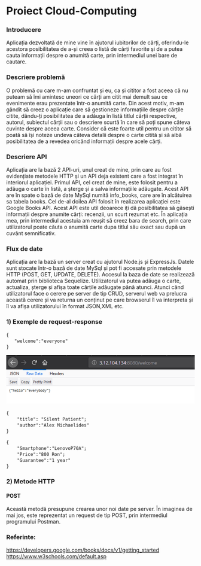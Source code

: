  # Proiect Cloud-Computing
                                    
 ### Introducere

Aplicația dezvoltată de mine vine în ajutorul iubitorilor de cărți, oferindu-le acestora posibilitatea de a-și creea o listă de cărți favorite și de a putea cauta informații despre o anumită carte, prin intermediul unei bare de cautare.

 ### Descriere problemă
 O problemă cu care m-am confruntat și eu, ca și cititor a fost aceea că nu puteam să îmi amintesc uneori ce cărți am citit mai demult sau ce evenimente erau prezentate într-o anumită carte.
 Din acest motiv, m-am gândit să creez o aplicație care să gestioneze informațiile despre cărțile citite, dându-ți posibilitatea de a adăuga în listă titlul cărții respective, autorul, subiectul cărții sau o descriere scurtă în care să poți spune câteva cuvinte despre aceea carte. 
 Consider că este foarte util pentru un cititor să poată să își noteze undeva câteva detalii despre o carte citită și să aibă posibilitatea de a revedea oricând informații despre acele cărți. 
 ### Descriere API
 Aplicația are la bază 2 API-uri, unul creat de mine, prin care au fost evidențiate metodele HTTP și un API deja existent care a fost integrat în interiorul aplicației.
 Primul API, cel creat de mine, este folosit pentru a adăuga o carte în listă, a șterge și a salva informațiile adăugate.
 Acest API are în spate o bază de date MySql numită info_books, care are în alcătuirea sa tabela books.
 Cel de-al doilea API folosit în realizarea aplicației este Google Books API. Acest API este util deoarece iți dă posibilitatea să găsești informații despre anumite cărți: recenzii, un scurt rezumat etc. În aplicația mea, prin intermediul acestuia am reușit să creez bara de search, prin care utilizatorul poate căuta o anumită carte dupa titlul său exact sau după un cuvânt semnificativ.
 
 ### Flux de date
 Aplicația are la bază un server creat cu ajutorul Node.js și ExpressJs. Datele sunt stocate într-o bază de date MySql și pot fi accesate prin metodele HTTP (POST, GET, UPDATE, DELETE). Accesul la baza de date se realizează automat prin biblioteca Sequelize.
Utilizatorul va putea adăuga o carte, actualiza, șterge și afișa toate cărțile adăugate până atunci.
Atunci când utilizatorul face o cerere pe server de tip CRUD, serverul web va prelucra această cerere și va returna un conținut pe care browserul îl va interpreta și îl va afișa utilizatorului în format JSON,XML etc.
 ### 1) Exemple de request-response
 ```
 { 
    "welcome":"everyone"
 }
 ```
 
  ![ex1](example1.PNG) 
   
 ```
 {
     "title": "Silent Patient";
     "author":"Alex Michaelides"
 }
 ```
 ```
 {
     "Smartphone":"LenovoP70A";
     "Price":"800 Ron";
     "Guarantee":"1 year"
 }
 
 ```
 ### 2) Metode HTTP
  #### POST 
  Această metodă presupune crearea unor noi date pe server. În imaginea de mai jos, este reprezentat un request de tip POST, prin intermediul programului Postman.
  
 
 
 ### Referinte:
 https://developers.google.com/books/docs/v1/getting_started   
 https://www.w3schools.com/default.asp
